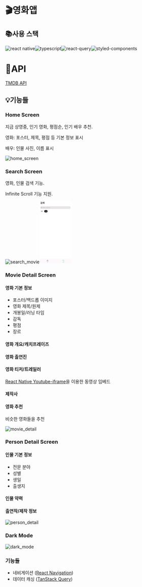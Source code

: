 # 🎬영화앱

## 📚사용 스택

![react native](https://img.shields.io/badge/react_native-61DAFB?style=for-the-badge&logo=react&logoColor=white)![typescript](https://img.shields.io/badge/typescript-3178C6?style=for-the-badge&logo=typescript&logoColor=white)![react-query](https://img.shields.io/badge/react_query-FF4154?style=for-the-badge&logo=react-query&logoColor=white)![styled-components](https://img.shields.io/badge/styled_components-DB7093?style=for-the-badge&logo=styled-components&logoColor=white)

# 🔗API

[TMDB API](https://developer.themoviedb.org/docs/getting-started)

## 💡기능들

### Home Screen

지금 상영중, 인기 영화, 평점순, 인기 배우 추천.

영화: 포스터, 제목, 평점 등 기본 정보 표시

배우: 인물 사진, 이름 표시

<img src="./src/assets/readme_images/home_screen.gif" width="100" alt="home_screen">

### Search Screen

영화, 인물 검색 기능.

Infinite Scroll 기능 지원.

<img src="./src/assets/readme_images/search_movie.gif" width="100" alt="search_movie"><img src="./src/assets/readme_images/search_person.gif" width="100" alt="search_movie">

### Movie Detail Screen

#### 영화 기본 정보

- 포스터/백드롭 이미지
- 영화 제목/원제
- 개봉일/러닝 타임
- 감독
- 평점
- 장르

#### 영화 개요/캐치프레이즈

#### 영화 출연진

#### 영화 티저/트레일러

[React Native Youtube-iframe](https://lonelycpp.github.io/react-native-youtube-iframe/)을 이용한 동영상 임베드

#### 제작사

#### 영화 추천

비슷한 영화들을 추천

<img src="./src/assets/readme_images/movie_detail.gif" width="100" alt="movie_detail">

### Person Detail Screen

#### 인물 기본 정보

- 전문 분야
- 성별
- 생일
- 출생지

#### 인물 약력

#### 출연작/제작 정보

<img src="./src/assets/readme_images/person_detail.gif" width="100" alt="person_detail">

### Dark Mode

<img src="./src/assets/readme_images/dark_mode.gif" width="100" alt="dark_mode">

### 기능들

- 네비게이션 ([React Navigation](https://reactnavigation.org/))
- 데이터 캐싱 ([TanStack Query](https://tanstack.com/query/latest/docs/framework/react/overview))
